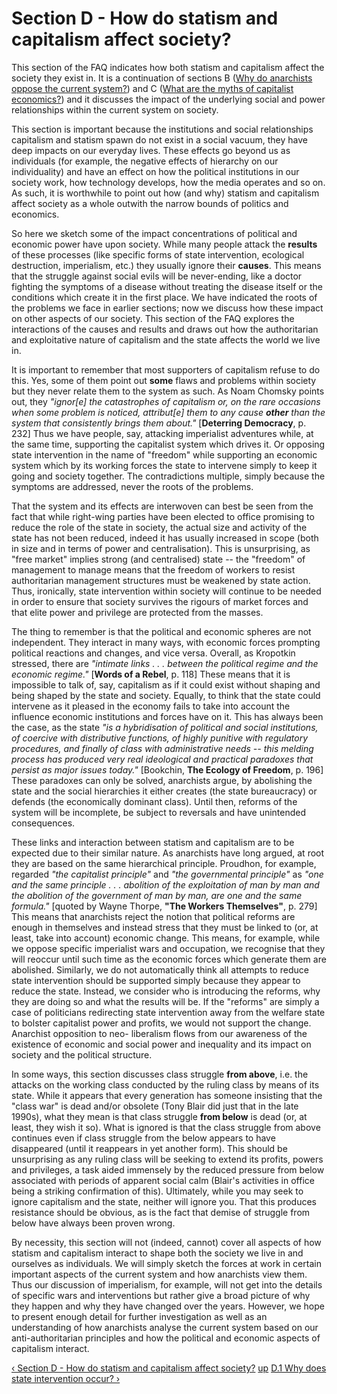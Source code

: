 # Section D - How do statism and capitalism affect society?

This section of the FAQ indicates how both statism and capitalism affect the
society they exist in. It is a continuation of sections B ([Why do anarchists
oppose the current system?](secBcon.html)) and C ([What are the myths of
capitalist economics?](secCcon.html)) and it discusses the impact of the
underlying social and power relationships within the current system on
society.

This section is important because the institutions and social relationships
capitalism and statism spawn do not exist in a social vacuum, they have deep
impacts on our everyday lives. These effects go beyond us as individuals (for
example, the negative effects of hierarchy on our individuality) and have an
effect on how the political institutions in our society work, how technology
develops, how the media operates and so on. As such, it is worthwhile to point
out how (and why) statism and capitalism affect society as a whole outwith the
narrow bounds of politics and economics.

So here we sketch some of the impact concentrations of political and economic
power have upon society. While many people attack the **results** of these
processes (like specific forms of state intervention, ecological destruction,
imperialism, etc.) they usually ignore their **causes**. This means that the
struggle against social evils will be never-ending, like a doctor fighting the
symptoms of a disease without treating the disease itself or the conditions
which create it in the first place. We have indicated the roots of the
problems we face in earlier sections; now we discuss how these impact on other
aspects of our society. This section of the FAQ explores the interactions of
the causes and results and draws out how the authoritarian and exploitative
nature of capitalism and the state affects the world we live in.

It is important to remember that most supporters of capitalism refuse to do
this. Yes, some of them point out **some** flaws and problems within society
but they never relate them to the system as such. As Noam Chomsky points out,
they _"ignor[e] the catastrophes of capitalism or, on the rare occasions when
some problem is noticed, attribut[e] them to any cause **other** than the
system that consistently brings them about."_ [**Deterring Democracy**, p.
232] Thus we have people, say, attacking imperialist adventures while, at the
same time, supporting the capitalist system which drives it. Or opposing state
intervention in the name of "freedom" while supporting an economic system
which by its working forces the state to intervene simply to keep it going and
society together. The contradictions multiple, simply because the symptoms are
addressed, never the roots of the problems.

That the system and its effects are interwoven can best be seen from the fact
that while right-wing parties have been elected to office promising to reduce
the role of the state in society, the actual size and activity of the state
has not been reduced, indeed it has usually increased in scope (both in size
and in terms of power and centralisation). This is unsurprising, as "free
market" implies strong (and centralised) state -- the "freedom" of management
to manage means that the freedom of workers to resist authoritarian management
structures must be weakened by state action. Thus, ironically, state
intervention within society will continue to be needed in order to ensure that
society survives the rigours of market forces and that elite power and
privilege are protected from the masses.

The thing to remember is that the political and economic spheres are not
independent. They interact in many ways, with economic forces prompting
political reactions and changes, and vice versa. Overall, as Kropotkin
stressed, there are _"intimate links . . . between the political regime and
the economic regime."_ [**Words of a Rebel**, p. 118] These means that it is
impossible to talk of, say, capitalism as if it could exist without shaping
and being shaped by the state and society. Equally, to think that the state
could intervene as it pleased in the economy fails to take into account the
influence economic institutions and forces have on it. This has always been
the case, as the state _"is a hybridisation of political and social
institutions, of coercive with distributive functions, of highly punitive with
regulatory procedures, and finally of class with administrative needs -- this
melding process has produced very real ideological and practical paradoxes
that persist as major issues today."_ [Bookchin, **The Ecology of Freedom**,
p. 196] These paradoxes can only be solved, anarchists argue, by abolishing
the state and the social hierarchies it either creates (the state bureaucracy)
or defends (the economically dominant class). Until then, reforms of the
system will be incomplete, be subject to reversals and have unintended
consequences.

These links and interaction between statism and capitalism are to be expected
due to their similar nature. As anarchists have long argued, at root they are
based on the same hierarchical principle. Proudhon, for example, regarded
_"the capitalist principle"_ and _"the governmental principle"_ as _"one and
the same principle . . . abolition of the exploitation of man by man and the
abolition of the government of man by man, are one and the same formula."_
[quoted by Wayne Thorpe, **"The Workers Themselves"**, p. 279] This means that
anarchists reject the notion that political reforms are enough in themselves
and instead stress that they must be linked to (or, at least, take into
account) economic change. This means, for example, while we oppose specific
imperialist wars and occupation, we recognise that they will reoccur until
such time as the economic forces which generate them are abolished. Similarly,
we do not automatically think all attempts to reduce state intervention should
be supported simply because they appear to reduce the state. Instead, we
consider who is introducing the reforms, why they are doing so and what the
results will be. If the "reforms" are simply a case of politicians redirecting
state intervention away from the welfare state to bolster capitalist power and
profits, we would not support the change. Anarchist opposition to neo-
liberalism flows from our awareness of the existence of economic and social
power and inequality and its impact on society and the political structure.

In some ways, this section discusses class struggle **from above**, i.e. the
attacks on the working class conducted by the ruling class by means of its
state. While it appears that every generation has someone insisting that the
"class war" is dead and/or obsolete (Tony Blair did just that in the late
1990s), what they mean is that class struggle **from below** is dead (or, at
least, they wish it so). What is ignored is that the class struggle from above
continues even if class struggle from the below appears to have disappeared
(until it reappears in yet another form). This should be unsurprising as any
ruling class will be seeking to extend its profits, powers and privileges, a
task aided immensely by the reduced pressure from below associated with
periods of apparent social calm (Blair's activities in office being a striking
confirmation of this). Ultimately, while you may seek to ignore capitalism and
the state, neither will ignore you. That this produces resistance should be
obvious, as is the fact that demise of struggle from below have always been
proven wrong.

By necessity, this section will not (indeed, cannot) cover all aspects of how
statism and capitalism interact to shape both the society we live in and
ourselves as individuals. We will simply sketch the forces at work in certain
important aspects of the current system and how anarchists view them. Thus our
discussion of imperialism, for example, will not get into the details of
specific wars and interventions but rather give a broad picture of why they
happen and why they have changed over the years. However, we hope to present
enough detail for further investigation as well as an understanding of how
anarchists analyse the current system based on our anti-authoritarian
principles and how the political and economic aspects of capitalism interact.

[‹ Section D - How do statism and capitalism affect
society?](/afaq/secDcon.html "Go to previous page" ) [up](/afaq/secDcon.html
"Go to parent page" ) [D.1 Why does state intervention occur?
›](/afaq/secD1.html "Go to next page" )


